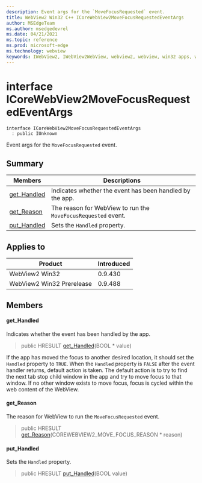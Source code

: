 ```yaml
---
description: Event args for the `MoveFocusRequested` event.
title: WebView2 Win32 C++ ICoreWebView2MoveFocusRequestedEventArgs
author: MSEdgeTeam
ms.author: msedgedevrel
ms.date: 04/21/2021
ms.topic: reference
ms.prod: microsoft-edge
ms.technology: webview
keywords: IWebView2, IWebView2WebView, webview2, webview, win32 apps, win32, edge, ICoreWebView2, ICoreWebView2Controller, browser control, edge html, ICoreWebView2MoveFocusRequestedEventArgs
---
```


# interface ICoreWebView2MoveFocusRequestedEventArgs

```
interface ICoreWebView2MoveFocusRequestedEventArgs
  : public IUnknown
```

Event args for the `MoveFocusRequested` event.

## Summary

 Members                        | Descriptions
--------------------------------|---------------------------------------------
[get_Handled](#get_handled) | Indicates whether the event has been handled by the app.
[get_Reason](#get_reason) | The reason for WebView to run the `MoveFocusRequested` event.
[put_Handled](#put_handled) | Sets the `Handled` property.

## Applies to

Product                         | Introduced
--------------------------------|---------------------------------------------
WebView2 Win32            |    0.9.430
WebView2 Win32 Prerelease |    0.9.488

## Members

#### get_Handled

Indicates whether the event has been handled by the app.

> public HRESULT [get_Handled](#get_handled)(BOOL * value)

If the app has moved the focus to another desired location, it should set the `Handled` property to `TRUE`. When the `Handled` property is `FALSE` after the event handler returns, default action is taken. The default action is to try to find the next tab stop child window in the app and try to move focus to that window. If no other window exists to move focus, focus is cycled within the web content of the WebView.

#### get_Reason

The reason for WebView to run the `MoveFocusRequested` event.

> public HRESULT [get_Reason](#get_reason)(COREWEBVIEW2_MOVE_FOCUS_REASON * reason)

#### put_Handled

Sets the `Handled` property.

> public HRESULT [put_Handled](#put_handled)(BOOL value)

